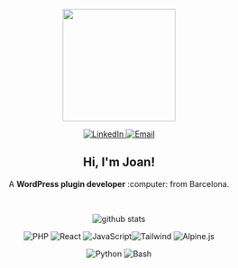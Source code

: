 <div align="center">
  <br>
    <a href="https://sirvelia.com/">
      <img width="200" height="200" src="https://avatars.githubusercontent.com/u/47475754?v=4" />
    </a>
    <br>
    <p>
      <a href="https://www.linkedin.com/in/joan-rodas-cusid%C3%B3-066346122/">
        <img src="https://img.shields.io/badge/LinkedIn-0073aa?style=flat-square&logo=linkedin&logoColor=white" alt="LinkedIn" title="LinkedIn" />
      </a>
      <a href="mailto:joan@sirvelia.com">
        <img src="https://img.shields.io/badge/Email me-333333?style=flat-square&logo=gmail&logoColor=white" alt="Email" title="Email" />
      </a>
    </p>
  <h2>Hi, I'm Joan!</h2><p>A <b>WordPress plugin developer</b> :computer: from Barcelona.</p>
  <br>
  <p align="center"><img src="https://github-readme-stats.vercel.app/api?username=joanrodas&theme=dark&show_icons=true&count_private=true&hide=stars,issues" alt="github stats" title="github stats" /></p>
  
  <p align="center">
    <img src="https://img.shields.io/badge/PHP-informational?style=for-the-badge&logo=php&logoColor=22242f&color=8892bf" alt="PHP" title="PHP" />
    <img src="https://img.shields.io/badge/React-informational?style=for-the-badge&logo=react&logoColor=61dafb&color=20232a" alt="React" title="React" />
    <img src="https://img.shields.io/badge/JS-informational?style=for-the-badge&logo=javascript&logoColor=fcdc00&color=ec008c" alt="JavaScript" title="JavaScript" /><img src="https://img.shields.io/badge/Tailwind CSS-informational?style=for-the-badge&logo=tailwindcss&logoColor=06B6D4&color=0b1224" alt="Tailwind" title="React" />
    <img src="https://img.shields.io/badge/Alpine.js-informational?style=for-the-badge&logo=alpine.js&logoColor=77c1d2&color=2d3441" alt="Alpine.js" title="Alpine.js" />
  </p>
  <p align="center">
   <img src="https://img.shields.io/badge/Python-informational?style=for-the-badge&logo=python&logoColor=ffe160&color=4483b5" alt="Python" title="Python" />
    <img src="https://img.shields.io/badge/Bash-informational?style=for-the-badge&logo=gnubash&logoColor=44a34f&color=3c4548" alt="Bash" title="Bash" />
  </p>
</div>




